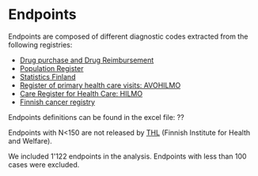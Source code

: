 # Endpoints

Endpoints are composed of different diagnostic codes extracted from the following registries:

* [Drug purchase and  Drug Reimbursement](https://www.kela.fi/web/en/research-data-requests)
* [Population Register](https://vrk.fi/en/population-information-system)
* [Statistics Finland](https://www.stat.fi/til/ksyyt/index_en.html)
* [Register of primary health care visits: AVOHILMO](https://thl.fi/en/web/thlfi-en/statistics/information-on-statistics/register-descriptions/register-of-primary-health-care-visits)
* [Care Register for Health Care: HILMO](https://thl.fi/en/web/thlfi-en/statistics/information-on-statistics/register-descriptions/care-register-for-health-care)
* [Finnish cancer registry](https://syoparekisteri.fi/assets/files/2017/07/variable_list_eng_net.pdf)

Endpoints definitions can be found in the excel file:  ??

Endpoints with N&lt;150 are not released by [THL](https://thl.fi/en/web/thlfi-en) \(Finnish Institute for Health and Welfare\).

We included 1'122 endpoints in the analysis. Endpoints with less than 100 cases were excluded. 

